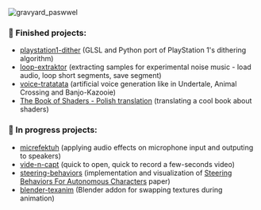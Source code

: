 <!-- ![cherry_islandss](https://user-images.githubusercontent.com/50328147/227725132-58b1c970-49eb-45f3-9d14-410bb29a6427.jpg) -->
<!-- ![cherry_island_ducks3](https://user-images.githubusercontent.com/50328147/212745235-78e6702b-a525-49d2-be15-4b283ade0996.jpg) -->
<!-- ![gravyard![grav](https://user-images.githubusercontent.com/50328147/227726380-6e17b444-7488-4127-8312-7bc904d7961a.jpg)
_pasel22](https://user-images.githubusercontent.com/50328147/227725258-c12caf8d-453a-4c3a-b229-9132cccf1fce.png) -->
<!-- ![grav](https://user-images.githubusercontent.com/50328147/227726436-5366e603-40c1-43fa-94e6-2129ece100b9.jpg) -->
![gravyard_paswwel](https://user-images.githubusercontent.com/50328147/227726767-9c263cc7-9c03-480f-8e0f-92d3e03eb506.jpg)


### :eggplant: Finished projects:
- [playstation1-dither](https://github.com/WojtekPachowiak/playstation1-dither) (GLSL and Python port of PlayStation 1's dithering algorithm)
- [loop-extraktor](https://github.com/WojtekPachowiak/loop-extraktor) (extracting samples for experimental noise music - load audio, loop short segments, save segment)
- [voice-tratatata](https://github.com/WojtekPachowiak/voice-tratatata) (artificial voice generation like in Undertale, Animal Crossing and Banjo-Kazooie)
- [The Book of Shaders - Polish translation](https://github.com/WojtekPachowiak/thebookofshaders) (translating a cool book about shaders)

### :peach: In progress projects:

- [micrefektuh](https://github.com/WojtekPachowiak/micrefektuh) (applying audio effects on microphone input and outputing to speakers)
- [vide-n-capt](https://github.com/WojtekPachowiak/vide-n-capt) (quick to open, quick to record a few-seconds video)
- [steering-behaviors](https://github.com/WojtekPachowiak/steering-behaviors) (implementation and visualization of [Steering Behaviors For Autonomous Characters](https://www.red3d.com/cwr/steer/gdc99/) paper) 
- [blender-texanim](https://github.com/WojtekPachowiak/blender-texanim) (Blender addon for swapping textures during animation)
